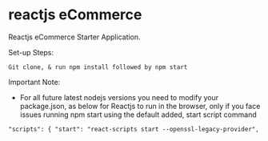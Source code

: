# reactjs eCommerce
Reactjs eCommerce Starter Application.

Set-up Steps:

`
Git clone, & run npm install followed by npm start
`

Important Note:
- For all future latest nodejs versions you need to modify your package.json, as below for Reactjs to run in the browser, only if you face issues running npm start using the default added, start script command
  

 `
 "scripts": {
    "start": "react-scripts start --openssl-legacy-provider",
    `
